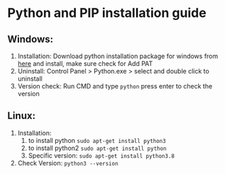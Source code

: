 # Python and PIP installation guide
## Windows:
  1. Installation: Download python installation package for windows from [here](https://www.python.org/downloads/windows/) and install, make sure check for Add PAT
  2. Uninstall: Control Panel > Python.exe > select and double click to uninstall
  3. Version check: Run CMD and type `python` press enter to check the version
  
## Linux: 
 1. Installation: 
    1. to install python `sudo apt-get install python3` 
    2. to install python2 `sudo apt-get install python`
    3. Specific version: `sudo apt-get install python3.8`
 2. Check Version:
     ```python3 --version```
